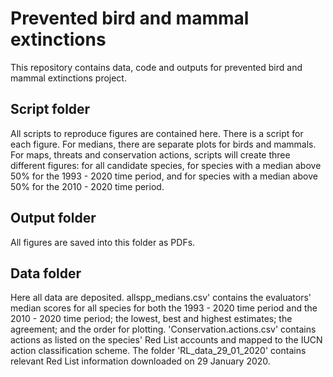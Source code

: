 # Prevented bird and mammal extinctions
This repository contains data, code and outputs for prevented bird and mammal extinctions project.

## Script folder
All scripts to reproduce figures are contained here. There is a script for each figure. For medians, there are separate plots for birds and mammals. For maps, threats and conservation actions, scripts will create three different figures: for all candidate species, for species with a median above 50% for the 1993 - 2020 time period, and for species with a median above 50% for the 2010 - 2020 time period. 

## Output folder
All figures are saved into this folder as PDFs.

## Data folder
Here all data are deposited. allspp_medians.csv' contains the evaluators' median scores for all species for both the 1993 - 2020 time period and the 2010 - 2020 time period; the lowest, best and highest estimates; the agreement; and the order for plotting. 'Conservation.actions.csv' contains actions as listed on the species' Red List accounts and mapped to the IUCN action classification scheme. The folder 'RL_data_29_01_2020' contains relevant Red List information downloaded on 29 January 2020.
